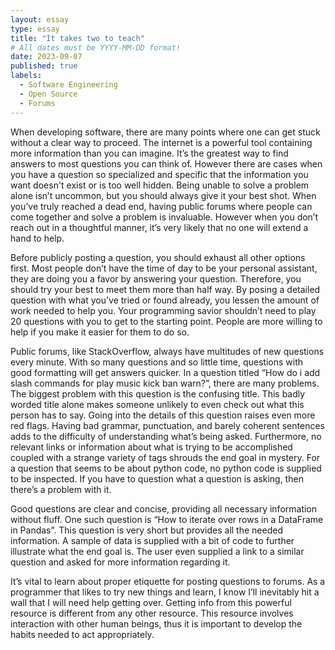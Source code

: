 ```yaml
---
layout: essay
type: essay
title: "It takes two to teach"
# All dates must be YYYY-MM-DD format!
date: 2023-09-07
published: true
labels:
  - Software Engineering
  - Open Source
  - Forums
---
```


When developing software, there are many points where one can get stuck without a clear way to proceed. The internet is a powerful tool containing more information than you can imagine. It’s the greatest way to find answers to most questions you can think of. However there are cases when you have a question so specialized and specific that the information you want doesn't exist or is too well hidden. Being unable to solve a problem alone isn’t uncommon, but you should always give it your best shot. When you’ve truly reached a dead end, having public forums where people can come together and solve a problem is invaluable. However when you don’t reach out in a thoughtful manner, it’s very likely that no one will extend a hand to help.

Before publicly posting a question, you should exhaust all other options first. Most people don’t have the time of day to be your personal assistant, they are doing you a favor by answering your question. Therefore, you should try your best to meet them more than half way. By posing a detailed question with what you’ve tried or found already, you lessen the amount of work needed to help you. Your programming savior shouldn’t need to play 20 questions with you to get to the starting point. People are more willing to help if you make it easier for them to do so.

Public forums, like StackOverflow, always have multitudes of new questions every minute. With so many questions and so little time, questions with good formatting will get answers quicker. In a question titled “How do i add slash commands for play music kick ban warn?”, there are many problems. The biggest problem with this question is the confusing title. This badly worded title alone makes someone unlikely to even check out what this person has to say. Going into the details of this question raises even more red flags. Having bad grammar, punctuation, and barely coherent sentences adds to the difficulty of understanding what’s being asked. Furthermore, no relevant links or information about what is trying to be accomplished coupled with a strange variety of tags shrouds the end goal in mystery. For a question that seems to be about python code, no python code is supplied to be inspected. If you have to question what a question is asking, then there’s a problem with it.

Good questions are clear and concise, providing all necessary information without fluff. One such question is “How to iterate over rows in a DataFrame in Pandas”. This question is very short but provides all the needed information. A sample of data is supplied with a bit of code to further illustrate what the end goal is. The user even supplied a link to a similar question and asked for more information regarding it.

It’s vital to learn about proper etiquette for posting questions to forums. As a programmer that likes to try new things and learn, I know I’ll inevitably hit a wall that I will need help getting over. Getting info from this powerful resource is different from any other resource. This resource involves interaction with other human beings, thus it is important to develop the habits needed to act appropriately.
